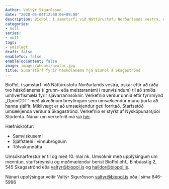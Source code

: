 ```yaml
---
Author: Valtýr Sigurðsson
date: "2020-05-04T12:00:06+09:00"
description: BioPol, í samstarfi við Náttúrustofu Norðurlands vestra, óskar eftir að ráða tvo háskólanema (í grunn- eða meistaranámi í raunvísindum) til að smíða umhverfismæla fyrir sjávarrannsóknir. Verkefnið verður unnið eftir...
categories:
- null
series:
- null
tags:
- ýmislegt
draft: false
enableToc: false
enableTocContent: false
image: images/whoami/avatar.jpg
title: Sumarstörf fyrir háskólanema hjá BioPol á Skagaströnd
---
```


BioPol, í samstarfi við Náttúrustofu Norðurlands vestra, óskar eftir að ráða tvo háskólanema (í grunn- eða meistaranámi í raunvísindum) til að smíða umhverfismæla fyrir sjávarrannsóknir. Verkefnið verður unnið eftir fyrirmynd „OpenCDT“ með ákveðnum breytingum sem umsækjendur munu þurfa að hanna sjálfir. Mikilvægt er að umsækjendur  geti forritað. Starfsstöð umsækjenda verður á Skagaströnd. Verkefnið er styrkt af Nýsköpunarsjóði Stúdenta. Nánar um verkefnið má sjá [hér](https://harkanatta.github.io/rannis_studentar/).

Hæfniskröfur:

* Samviskusemi
* Sjálfstæði í vinnubrögðum
* Tölvukunnátta

Umsóknarfrestur er til og með 10. maí nk. Umsóknir með upplýsingum um menntun, starfsreynslu og meðmælendur berist BioPol ehf.,  Einbúastíg 2, 545 Skagaströnd eða valtyr@biopol.is og halldor@biopol.is.

Nánari upplýsingar veitir Valtýr Sigurðsson valtyr@biopol.is eða í síma 846-5996
